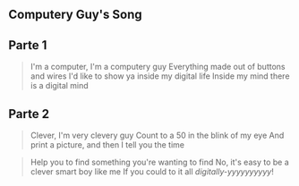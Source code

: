 
Computery Guy's Song
---
Parte 1
---

> I'm a computer, I'm a computery guy
Everything made out of buttons and wires
I'd like to show ya inside my digital life
Inside my mind there is a digital mind

Parte 2
---

> Clever, I'm very clevery guy
Count to a 50 in the blink of my eye
And print a picture, and then I tell you the time

> Help you to find something you're wanting to find
No, it's easy to be a clever smart boy like me
If you could to it all *digitally-yyyyyyyyyy*!
